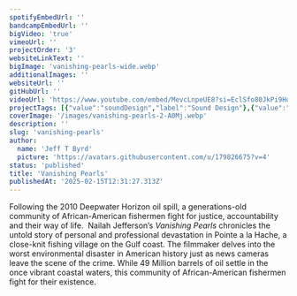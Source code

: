 ```yaml
---
spotifyEmbedUrl: ''
bandcampEmbedUrl: ''
bigVideo: 'true'
vimeoUrl: ''
projectOrder: '3'
websiteLinkText: ''
bigImage: 'vanishing-pearls-wide.webp'
additionalImages: ''
websiteUrl: ''
gitHubUrl: ''
videoUrl: 'https://www.youtube.com/embed/MevcLnpeUE8?si=EclSfo80JkPi9Ho1'
projectTags: [{"value":"soundDesign","label":"Sound Design"},{"value":"audioPost","label":"Audio Post"}]
coverImage: '/images/vanishing-pearls-2-A0Mj.webp'
description: ''
slug: 'vanishing-pearls'
author:
  name: 'Jeff T Byrd'
  picture: 'https://avatars.githubusercontent.com/u/179826675?v=4'
status: 'published'
title: 'Vanishing Pearls'
publishedAt: '2025-02-15T12:31:27.313Z'
---
```


Following the 2010 Deepwater Horizon oil spill, a generations-old community of African-American fishermen fight for justice, accountability and their way of life.  Nailah Jefferson’s *Vanishing Pearls* chronicles the untold story of personal and professional devastation in Pointe a la Hache, a close-knit fishing village on the Gulf coast. The filmmaker delves into the worst environmental disaster in American history just as news cameras leave the scene of the crime. While 49 Million barrels of oil settle in the once vibrant coastal waters, this community of African-American fishermen fight for their existence.